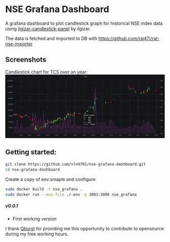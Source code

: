 # NSE Grafana Dashboard
A grafana dashboard to plot candlestick graph for historical NSE index data using [ilgizar-candlestick-panel](https://github.com/ilgizar/ilgizar-candlestick-panel) by ilgizar.

The data is fetched and imported to DB with https://github.com/raj47i/rat-nse-importer

## Screenshots

Candlestick chart for TCS over an year:
![example single color chart](screenshots/TCS.png)

## Getting started:
```sh    
git clone https://github.com/vln9701/nse-grafana-dashboard.git
cd nse-grafana-dashboard
```
Create a copy of env.smaple and configure

```sh
sudo docker build -t nse_grafana .
sudo docker run --env-file ./.env -p 3001:3000 nse_grafana
```


##### v0.0.1

- First working version

I thank [Qburst](https://www.qburst.com/) for providing me this opportunity to contribute to opensource during my free working hours.
